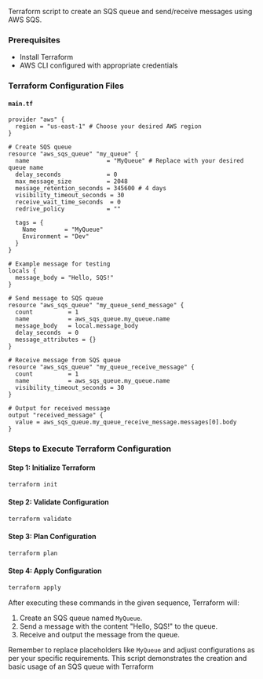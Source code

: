 Terraform script to create an SQS queue and send/receive messages using AWS SQS.

### Prerequisites
- Install Terraform
- AWS CLI configured with appropriate credentials

### Terraform Configuration Files

#### `main.tf`
```hcl
provider "aws" {
  region = "us-east-1" # Choose your desired AWS region
}

# Create SQS queue
resource "aws_sqs_queue" "my_queue" {
  name                      = "MyQueue" # Replace with your desired queue name
  delay_seconds             = 0
  max_message_size          = 2048
  message_retention_seconds = 345600 # 4 days
  visibility_timeout_seconds = 30
  receive_wait_time_seconds  = 0
  redrive_policy            = ""

  tags = {
    Name        = "MyQueue"
    Environment = "Dev"
  }
}

# Example message for testing
locals {
  message_body = "Hello, SQS!"
}

# Send message to SQS queue
resource "aws_sqs_queue" "my_queue_send_message" {
  count          = 1
  name           = aws_sqs_queue.my_queue.name
  message_body   = local.message_body
  delay_seconds  = 0
  message_attributes = {}
}

# Receive message from SQS queue
resource "aws_sqs_queue" "my_queue_receive_message" {
  count          = 1
  name           = aws_sqs_queue.my_queue.name
  visibility_timeout_seconds = 30
}

# Output for received message
output "received_message" {
  value = aws_sqs_queue.my_queue_receive_message.messages[0].body
}
```

### Steps to Execute Terraform Configuration

#### Step 1: Initialize Terraform
```bash
terraform init
```

#### Step 2: Validate Configuration
```bash
terraform validate
```

#### Step 3: Plan Configuration
```bash
terraform plan
```

#### Step 4: Apply Configuration
```bash
terraform apply
```

After executing these commands in the given sequence, Terraform will:

1. Create an SQS queue named `MyQueue`.
2. Send a message with the content "Hello, SQS!" to the queue.
3. Receive and output the message from the queue.

Remember to replace placeholders like `MyQueue` and adjust configurations as per your specific requirements. This script demonstrates the creation and basic usage of an SQS queue with Terraform
